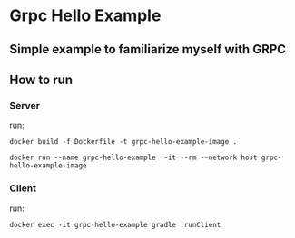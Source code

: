 # Grpc Hello Example

## Simple example to familiarize myself with GRPC
## How to run

### Server
run:
```terminal
docker build -f Dockerfile -t grpc-hello-example-image .

docker run --name grpc-hello-example  -it --rm --network host grpc-hello-example-image 
```

### Client
run:
```terminal
docker exec -it grpc-hello-example gradle :runClient 
```